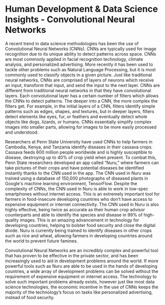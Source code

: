# Human Development & Data Science Insights - Convolutional Neural Networks

A recent trend in data science methodologies has been the use of Convolutional Neural Networks (CNNs). CNNs are typically used for image recognition due to its unique ability to detect patterns across space. CNNs are most commonly applied in facial recognition technology, climate analysis, and personalized advertising. More recently it has been used to tackle other problems such as Natural Language Processing, but it is most commonly used to classify objects in a given picture. Just like traditional neural networks, CNNs are comprised of layers of neurons which receive an input, transform that input, and send the input to the next layer. CNNs are different from traditional neural networks in that they have convolutional layers. Each convolutional layer has a certain number of filters which allows the CNNs to detect patterns. The deeper into a CNN, the more complex the filters get. For example, in the initial layers of a CNN, filters identify simple patterns such as edges, shapes, and textures, but in deeper layers, filters detect elements like eyes, fur, or feathers and eventually detect whole objects like dogs, lizards, or humans. CNNs essentially simplify complex images into smaller parts, allowing for images to be more easily processed and understood.

Researchers at Penn State University have used CNNs to help farmers in Cambodia, Kenya, and Tanzania identify diseases in their cassava crops. Cassava feeds 600 million people worldwide and is highly susceptible to disease, destroying up to 40% of crop yield when present. To combat this, Penn State researchers developed an app called “Nuru,” where farmers can take pictures of their crops and have potential diseases be identified instantly thanks to the CNN used in the app. The CNN used in Nuru was trained using a database of 150,000 photographs of diseased plants in Google's machine learning environment, TensorFlow. Despite the complexity of CNNs, the CNN used in Nuru is able to work in low-spec smartphones without internet access. This is an extremely important tool for farmers in food-insecure developing countries who don’t have access to expensive equipment or internet connectivity. The CNN used in Nuru is also highly effective, being twice as accurate as their human crop advisor counterparts and able to identify the species and disease in 99% of high-quality images. This is an amazing advancement in technology for developing countries, helping to bolster food security and close the digital divide. Nuru is currently being trained to identify diseases in other crops such as rice and wheat, allowing farmers in developing countries around the world to prevent future famines. 

Convolutional Neural Networks are an incredibly complex and powerful tool that has proven to be effective in the private sector, and has been increasingly used to aid in development problems around the world. If more powerful tools such as Nuru are able to be used in the hands of developing countries, a wide array of development problems can be solved without the requirement of expensive equipment or internet access. The technology to solve such important problems already exists, however just like most data science technologies, the economic incentive in the use of CNNs keeps the majority of the technology’s focus on tasks like personalized advertising, instead of food security. 